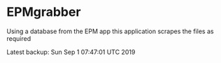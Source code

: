 # EPMgrabber
Using a database from the EPM app this application scrapes the files as required


Latest backup: Sun Sep 1 07:47:01 UTC 2019
